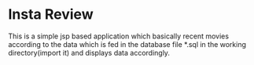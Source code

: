 # Insta Review
This is a simple jsp based application which basically recent movies according to the data which is fed in the database file *.sql in the working directory(import it) and displays data accordingly.